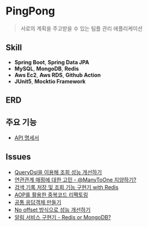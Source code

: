 # PingPong

> 서로의 계획을 주고받을 수 있는 팀플 관리 애플리케이션

## Skill

* **Spring Boot**, **Spring Data JPA**
* **MySQL**, **MongoDB**, **Redis**
* **Aws Ec2**, **Aws RDS**, **Github Action**
* **JUnit5**, **Mocktio Framework**

## ERD

## 주요 기능

* [API 명세서](https://docs.google.com/spreadsheets/d/1gironPuvcwKDzbzAOUrbPqZ8V65owz-T/edit?usp=sharing&ouid=107228890700982767967&rtpof=true&sd=true)

## Issues

* [QueryDsl을 이용해 조회 성능 개선하기]()
* [연관관계 매핑에 대한 고민 - @ManyToOne 지양하기?]() 
* [검색 기록 저장 및 조회 기능 구현기 with Redis]()
* [AOP를 활용한 중복코드 리팩토링]()
* [공통 응답객체 만들기]()
* [No offset 방식으로 성능 개선하기]()
* [알림 서비스 구현기 - Redis or MongoDB?]() 
